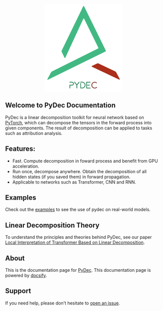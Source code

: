 <p align="center">
  <img src="_images/PyDec_Logo1.png" width="250">
</p>

## Welcome to PyDec Documentation

PyDec is a linear decomposition toolkit for neural network based on [PyTorch](https://pytorch.org/), which can decompose the tensors in the forward process into given components. The result of decomposition can be applied to tasks such as attribution analysis.

## Features:
* Fast. Compute decomposition in foward process and benefit from GPU acceleration.
* Run once, decompose anywhere. Obtain the decomposition of all hidden states (if you saved them) in forward propagation.
* Applicable to networks such as Transformer, CNN and RNN.

## Examples

Check out the [examples](https://github.com/NJUNLP/pydec/tree/master/examples) to see the use of pydec on real-world models.

## Linear Decomposition Theory
To understand the principles and theories behind PyDec, see our paper [Local Interpretation of Transformer Based on Linear Decomposition](https://aclanthology.org/2023.acl-long.572/).

## About

This is the documentation page for [PyDec](https://github.com/NJUNLP/pydec). This documentation page is powered by [docsify](https://github.com/docsifyjs/docsify).

## Support

If you need help, please don't hesitate to [open an issue](https://github.com/NJUNLP/pydec/issues/new).
